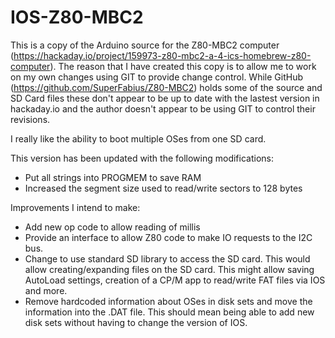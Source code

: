 # IOS-Z80-MBC2
This is a copy of the Arduino source for the Z80-MBC2 computer (https://hackaday.io/project/159973-z80-mbc2-a-4-ics-homebrew-z80-computer). The reason that I have created this copy is to allow me to work on my own changes using GIT to provide change control. While GitHub (https://github.com/SuperFabius/Z80-MBC2) holds some of the source and SD Card files these don't appear to be up to date with the lastest version in hackaday.io and the author doesn't appear to be using GIT to control their revisions.

I really like the ability to boot multiple OSes from one SD card.

This version has been updated with the following modifications:
* Put all strings into PROGMEM to save RAM
* Increased the segment size used to read/write sectors to 128 bytes

Improvements I intend to make:
* Add new op code to allow reading of millis
* Provide an interface to allow Z80 code to make IO requests to the I2C bus.
* Change to use standard SD library to access the SD card. This would allow creating/expanding files on the SD card. This might allow saving AutoLoad settings, creation of a CP/M app to read/write FAT files via IOS and more.
* Remove hardcoded information about OSes in disk sets and move the information into the .DAT file. This should mean being able to add new disk sets without having to change the version of IOS.

